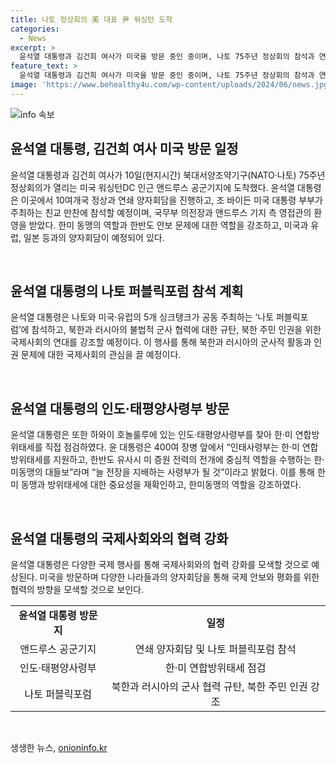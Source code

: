 ```yaml
---
title: 나토 정상회의 美 대표 尹 워싱턴 도착
categories:
  - News
excerpt: >
  윤석열 대통령과 김건희 여사가 미국을 방문 중인 중이며, 나토 75주년 정상회의 참석과 연쇄 양자회담 등의 일정을 소화하고 있다. 윤 대통령은 조 바이든 미국 대통령 부부가 주최하는 친교 만찬에도 참석할 예정이며, 또한 나토 퍼블릭포럼에서 연설을 진행할 것으로 보인다. 또한, 윤 대통령은 미 하와이 호놀룰루에 있는 인도·태평양사령부를 방문하여 한·미 연합방위태세에 대해 점검하는 등 국내외에서 활발한 활동을 보이고 있다.
feature_text: >
  윤석열 대통령과 김건희 여사가 미국을 방문 중인 중이며, 나토 75주년 정상회의 참석과 연쇄 양자회담 등의 일정을 소화하고 있다. 윤 대통령은 조 바이든 미국 대통령 부부가 주최하는 친교 만찬에도 참석할 예정이며, 또한 나토 퍼블릭포럼에서 연설을 진행할 것으로 보인다. 또한, 윤 대통령은 미 하와이 호놀룰루에 있는 인도·태평양사령부를 방문하여 한·미 연합방위태세에 대해 점검하는 등 국내외에서 활발한 활동을 보이고 있다.
image: 'https://www.behealthy4u.com/wp-content/uploads/2024/06/news.jpg'
---
```


<p><img src="https://www.behealthy4u.com/wp-content/uploads/2024/06/news.jpg" alt="info 속보" /></p>

<h2 data-ke-size="size26">윤석열 대통령, 김건희 여사 미국 방문 일정</h2>

<p>윤석열 대통령과 김건희 여사가 10일(현지시간) 북대서양조약기구(NATO·나토) 75주년 정상회의가 열리는 미국 워싱턴DC 인근 앤드루스 공군기지에 도착했다. 윤석열 대통령은 이곳에서 10여개국 정상과 연쇄 양자회담을 진행하고, 조 바이든 미국 대통령 부부가 주최하는 친교 만찬에 참석할 예정이며, 국무부 의전장과 앤드루스 기지 측 영접관의 환영을 받았다. 한미 동맹의 역할과 한반도 안보 문제에 대한 역할을 강조하고, 미국과 유럽, 일본 등과의 양자회담이 예정되어 있다.</p>

<p data-ke-size="size16">&nbsp;</p>

<h2 data-ke-size="size24">윤석열 대통령의 나토 퍼블릭포럼 참석 계획</h2>

<p>윤석열 대통령은 나토와 미국·유럽의 5개 싱크탱크가 공동 주최하는 ‘나토 퍼블릭포럼’에 참석하고, 북한과 러시아의 불법적 군사 협력에 대한 규탄, 북한 주민 인권을 위한 국제사회의 연대를 강조할 예정이다. 이 행사를 통해 북한과 러시아의 군사적 활동과 인권 문제에 대한 국제사회의 관심을 끌 예정이다.</p>

<p data-ke-size="size16">&nbsp;</p>

<h2 data-ke-size="size24">윤석열 대통령의 인도·태평양사령부 방문</h2>

<p>윤석열 대통령은 또한 하와이 호놀룰루에 있는 인도·태평양사령부를 찾아 한·미 연합방위태세를 직접 점검하였다. 윤 대통령은 400여 장병 앞에서 “인태사령부는 한·미 연합방위태세를 지원하고, 한반도 유사시 미 증원 전력의 전개에 중심적 역할을 수행하는 한·미동맹의 대들보”라며 “늘 전장을 지배하는 사령부가 될 것”이라고 밝혔다. 이를 통해 한미 동맹과 방위태세에 대한 중요성을 재확인하고, 한미동맹의 역할을 강조하였다.</p>

<p data-ke-size="size16">&nbsp;</p>

<h2 data-ke-size="size24">윤석열 대통령의 국제사회와의 협력 강화</h2>

<p>윤석열 대통령은 다양한 국제 행사를 통해 국제사회와의 협력 강화를 모색할 것으로 예상된다. 미국을 방문하며 다양한 나라들과의 양자회담을 통해 국제 안보와 평화를 위한 협력의 방향을 모색할 것으로 보인다.</p>

<table>
  <tr>
    <td style="text-align: center; height: 17px;"><b>윤석열 대통령 방문지</b></td>
    <td style="text-align: center; height: 17px;"><b>일정</b></td>
  </tr>
  <tr>
    <td style="text-align: center; height: 17px;">앤드루스 공군기지</td>
    <td style="text-align: center; height: 17px;">연쇄 양자회담 및 나토 퍼블릭포럼 참석</td>
  </tr>
  <tr>
    <td style="text-align: center; height: 17px;">인도·태평양사령부</td>
    <td style="text-align: center; height: 17px;">한·미 연합방위태세 점검</td>
  </tr>
  <tr>
    <td style="text-align: center; height: 17px;">나토 퍼블릭포럼</td>
    <td style="text-align: center; height: 17px;">북한과 러시아의 군사 협력 규탄, 북한 주민 인권 강조</td>
  </tr>
</table>

<p data-ke-size="size16">&nbsp;</p>
생생한 뉴스, <a href="https://onioninfo.kr" rel="dofollow">onioninfo.kr</a>


